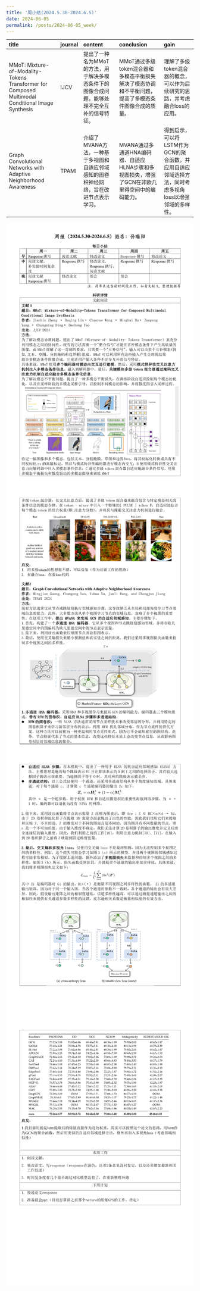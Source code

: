 ```yaml
---
title: '周小结(2024.5.30-2024.6.5)'
date: 2024-06-05
permalink: /posts/2024-06-05_week/
---
```

| title                                                                                            | journal   | content                                                                                      | conclusion                                                                                          | gain                                                                                                    |
|:-------------------------------------------------------------------------------------------------|:----------|:---------------------------------------------------------------------------------------------|:----------------------------------------------------------------------------------------------------|:--------------------------------------------------------------------------------------------------------|
| MMoT: Mixture-of-Modality-Tokens Transformer for Composed Multimodal Conditional Image Synthesis | IJCV      | 提出了一种名为MMoT的方法，用于解决多模态条件下的图像合成问题，能够处理不完全互补的信号特征。 | MMoT通过多级token混合器和多模态平衡损失解决了模态协调和不平衡问题，提高了多模态条件图像合成的质量。 | 理解了多级token混合器的概念，可以作为后续研究的思路，并考虑融合loss的应用。                             |
| Graph Convolutional Networks with Adaptive Neighborhood Awareness                                | TPAMI     | 介绍了MVANA方法，一种基于多视图和自适应邻域感知的图卷积神经网络，旨在改进节点表示学习。      | MVANA通过多通道HNA编码器、自适应HLNA步骤和多视图损失，增强了GCN在非欧几里得空间中的编码能力。       | 得到启示，可以将LSTM作为GCN的聚合函数，并应用自适应邻域选择方法，同时考虑多视角loss以增强邻域的多样性。 |


![image](/files/post/2024-06-05-week/0.jpg)
![image](/files/post/2024-06-05-week/1.jpg)
![image](/files/post/2024-06-05-week/2.jpg)
![image](/files/post/2024-06-05-week/3.jpg)